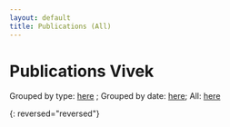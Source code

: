 ```yaml
---
layout: default
title: Publications (All)
---
```


# Publications  Vivek

Grouped by type: [here](publications-type) ; Grouped by date: [here](publications-date); All: [here](publications-all)

<!-- {% bibliography %} -->
{: reversed="reversed"}

